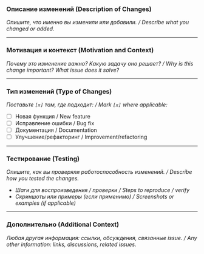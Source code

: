 ### Описание изменений (Description of Changes)
*Опишите, что именно вы изменили или добавили. / Describe what you changed or added.*

---

### Мотивация и контекст (Motivation and Context)
*Почему это изменение важно? Какую задачу оно решает? / Why is this change important? What issue does it solve?*

---

### Тип изменений (Type of Changes)
*Поставьте `[x]` там, где подходит: / Mark `[x]` where applicable:*
- [ ] Новая функция / New feature
- [ ] Исправление ошибки / Bug fix
- [ ] Документация / Documentation
- [ ] Улучшение/рефакторинг / Improvement/refactoring

---

### Тестирование (Testing)
*Опишите, как вы проверяли работоспособность изменений. / Describe how you tested the changes.*
- *Шаги для воспроизведения / проверки / Steps to reproduce / verify*
- *Скриншоты или примеры (если применимо) / Screenshots or examples (if applicable)*

---

### Дополнительно (Additional Context)
*Любая другая информация: ссылки, обсуждения, связанные issue. / Any other information: links, discussions, related issues.*
